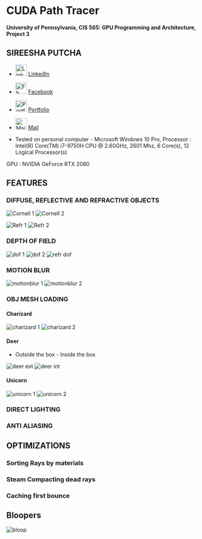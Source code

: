 CUDA Path Tracer
================

**University of Pennsylvania, CIS 565: GPU Programming and Architecture, Project 3**

## SIREESHA PUTCHA 
	
* <img src= "img/Logos/linkedin.png" alt = "LinkedIn" height = "30" width = "30">   [ LinkedIn ](https://www.linkedin.com/in/sireesha-putcha/)

* <img src= "img/Logos/facebook.png" alt = "Fb" height = "30" width = "30">  [ Facebook ](https://www.facebook.com/sireesha.putcha98/)

* <img src= "img/Logos/chat.png" alt = "Portfolio" height = "30" width = "30">   [ Portfolio ](https://sites.google.com/view/sireeshaputcha/home)

* <img src= "img/Logos/mail.png" alt = "Mail" height = "30" width = "30">  [ Mail ](sireesha@seas.upenn.edu)


* Tested on personal computer - Microsoft Windows 10 Pro, 
Processor : Intel(R) Core(TM) i7-9750H CPU @ 2.60GHz, 2601 Mhz, 6 Core(s), 12 Logical Processor(s)
 
GPU : NVIDIA GeForce RTX 2060

## FEATURES 

### DIFFUSE, REFLECTIVE AND REFRACTIVE OBJECTS 

![Cornell 1](img/renders/cornell1.png) ![Cornell 2](img/renders/cornell2.png)



![Refr 1](img/renders/refr_1.png)  ![Refr 2](img/renders/refr_2.png)



### DEPTH OF FIELD

![dof 1](img/renders/dof_1.png)  ![dof 2](img/renders/dof_2.png)  ![refr dof](img/renders/refr_dof.png) 





### MOTION BLUR 

![motionblur 1](img/renders/motion_blur_1.png)  ![motionblur 2](img/renders/motion_blur_2.png) 



### OBJ MESH LOADING 

#### Charizard 

![charizard 1](img/renders/charizard_1.png)  ![charizard 2](img/renders/charizard_2.png)



#### Deer 

- Outside the box                                      - Inside the box 

![deer ext](img/renders/deer_ext.png)      ![deer int](img/renders/deer_int.png)






#### Unicorn 

![unicorn 1](img/renders/unicorn_1.png)     ![unicorn 2](img/renders/unicorn_2.png)


### DIRECT LIGHTING 

### ANTI ALIASING 

## OPTIMIZATIONS 

### Sorting Rays by materials 

### Steam Compacting dead rays 

### Caching first bounce 




















## Bloopers 

![bloop](img/blooper3.png)

